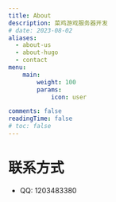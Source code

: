 ```yaml
---
title: About
description: 菜鸡游戏服务器开发
# date: 2023-08-02
aliases:
  - about-us
  - about-hugo
  - contact
menu:
    main: 
        weight: 100
        params:
            icon: user

comments: false
readingTime: false
# toc: false
---
```


# 联系方式
- QQ: 1203483380
